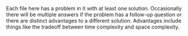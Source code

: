 Each file here has a problem in it with at least one solution. Occasionally there will be multiple answers if the problem has a follow-up question or there are distinct advantages to a different solution. Advantages include things like the tradeoff between time complexity and space complexity.
